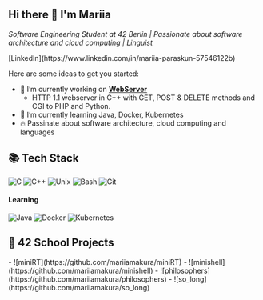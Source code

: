 <h2> Hi there 👋 I'm Mariia </h2>

<p>
 <em> Software Engineering Student at 42 Berlin | Passionate about software architecture and cloud computing | Linguist </em>
</p>
[LinkedIn](https://www.linkedin.com/in/mariia-paraskun-57546122b)






Here are some ideas to get you started:

- 🔭 I’m currently working on **[WebServer](https://github.com/mariiamakura/webserv)**
    - HTTP 1.1 webserver in C++ with GET, POST & DELETE methods and CGI to PHP and Python.
- 🌱 I’m currently learning Java, Docker, Kubernetes
- 🔥 Passinate about software architecture, cloud computing and languages

## 📚 Tech Stack
![C](https://img.shields.io/badge/c-%2300599C.svg?style=for-the-badge&logo=c&logoColor=white) ![C++](https://img.shields.io/badge/C%2B%2B-00599C?style=for-the-badge&logo=c%2B%2B&logoColor=white) ![Unix](https://img.shields.io/badge/Unix-FCC624?style=for-the-badge&logo=unix&logoColor=white) ![Bash](https://img.shields.io/badge/GNU%20Bash-4EAA25?style=for-the-badge&logo=GNU%20Bash&logoColor=white) ![Git](https://img.shields.io/badge/Git-F05032?style=for-the-badge&logo=git&logoColor=white) 
#### **Learning**
![Java](https://img.shields.io/badge/Java-ED8B00?style=for-the-badge&logo=openjdk&logoColor=white) ![Docker](https://img.shields.io/badge/docker-%230db7ed.svg?style=for-the-badge&logo=docker&logoColor=white) ![Kubernetes](https://img.shields.io/badge/kubernetes-%23326ce5.svg?style=for-the-badge&logo=kubernetes&logoColor=white)

<h2>🚀 42 School Projects</h2>
- ![miniRT](https://github.com/mariiamakura/miniRT)
- ![minishell](https://github.com/mariiamakura/minishell)
- ![philosophers](https://github.com/mariiamakura/philosophers)
- ![so_long](https://github.com/mariiamakura/so_long)
